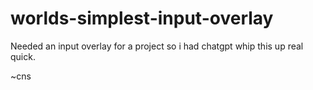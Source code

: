 # worlds-simplest-input-overlay
Needed an input overlay for a project so i had chatgpt whip this up real quick.

~cns
